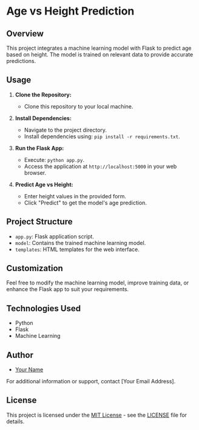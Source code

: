 # Age vs Height Prediction

## Overview

This project integrates a machine learning model with Flask to predict age based on height. The model is trained on relevant data to provide accurate predictions.

## Usage

1. **Clone the Repository:**
   - Clone this repository to your local machine.

2. **Install Dependencies:**
   - Navigate to the project directory.
   - Install dependencies using: `pip install -r requirements.txt`.

3. **Run the Flask App:**
   - Execute: `python app.py`.
   - Access the application at `http://localhost:5000` in your web browser.

4. **Predict Age vs Height:**
   - Enter height values in the provided form.
   - Click "Predict" to get the model's age prediction.

## Project Structure

- `app.py`: Flask application script.
- `model`: Contains the trained machine learning model.
- `templates`: HTML templates for the web interface.

## Customization

Feel free to modify the machine learning model, improve training data, or enhance the Flask app to suit your requirements.

## Technologies Used

- Python
- Flask
- Machine Learning

## Author

- [Your Name](link-to-your-profile)

For additional information or support, contact [Your Email Address].

## License

This project is licensed under the [MIT License](LICENSE) - see the [LICENSE](LICENSE) file for details.